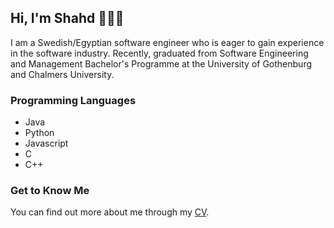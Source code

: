 ## Hi, I'm Shahd 🙋🏻‍♀️
I am a Swedish/Egyptian software engineer who is eager to gain experience in the software industry. Recently, graduated from Software Engineering and Management Bachelor's Programme at the University of Gothenburg and Chalmers University.
### Programming Languages
- Java
- Python
- Javascript
- C
- C++
### Get to Know Me
You can find out more about me through my [CV](https://docs.google.com/document/d/1i7PtLr3Y5X_-c0su9_UoZBvu3KKkDVS0GUINnbLPX_0/edit?usp=sharing).
